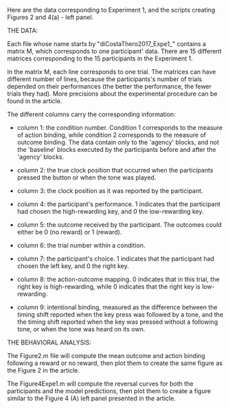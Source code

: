Here are the data corresponding to Experiment 1, and the scripts creating Figures 2 and 4(a) - left panel.

THE DATA:

Each file whose name starts by "diCostaThero2017_Expe1_" contains a matrix M, which corresponds to one participant' data. There are 15 different matrices corresponding to the 15 participants in the Experiment 1.

In the matrix M, each line corresponds to one trial. The matrices can have different number of lines, because the participants's number of trials depended on their performances (the better the performance, the fewer trials they had). More precisions about the experimental procedure can be found in the article.

The different columns carry the corresponding information:

- column 1: the condition number. Condition 1 corresponds to the measure of action binding, while condition 2 corresponds to the measure of outcome binding. The data contain only to the 'agency' blocks, and not the 'baseline' blocks executed by the participants before and after the 'agency' blocks.

- column 2: the true clock position that occurred when the participants pressed the button or when the tone was played.

- column 3: the clock position as it was reported by the participant.

- column 4: the participant's performance. 1 indicates that the participant had chosen the high-rewarding key, and 0 the low-rewarding key.

- column 5: the outcome received by the participant. The outcomes could either be 0 (no reward) or 1 (reward).

- column 6: the trial number within a condition.

- column 7: the participant's choice. 1 indicates that the participant had chosen the left key, and 0 the right key.

- column 8: the action-outcome mapping. 0 indicates that in this trial, the right key is high-rewarding, while 0 indicates that the right key is low-rewarding.

- column 9: intentional binding, measured as the difference between the timing shift reported when the key press was followed by a tone, and the the timing shift reported when the key was pressed without a following tone, or when the tone was heard on its own.

THE BEHAVIORAL ANALYSIS:

The Figure2.m file will compute the mean outcome and action binding following a reward or no reward, then plot them to create the same figure as the Figure 2 in the article.

The Figure4Expe1.m will compute the reversal curves for both the participants and the model predictions, then plot them to create a figure similar to the Figure 4 (A) left panel presented in the article.
